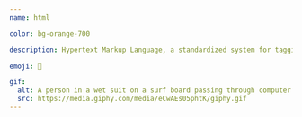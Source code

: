 ```yaml
---
name: html

color: bg-orange-700

description: Hypertext Markup Language, a standardized system for tagging text files to achieve font, colour, graphic, and hyperlink effects on World Wide Web pages.

emoji: 📃

gif:
  alt: A person in a wet suit on a surf board passing through computer screens and computer applications.
  src: https://media.giphy.com/media/eCwAEs05phtK/giphy.gif
---
```

